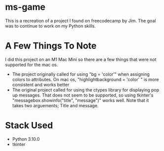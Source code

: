 # ms-game

This is a recreation of a project I found on freecodecamp by Jim. The goal was to continue to work on my Python skills.

# A Few Things To Note

I did this project on an M1 Mac Mini so there are a few things that were not supported for the mac os.


- The project originally called for using "bg = 'color'" when assigning colors to attributes. On mac os, "highlightbackground = 'color' " is more consistent and works better
- The original project called for using the ctypes library for displaying pop up messages. That does not seem to be supported, so using tkinter's "messagebox.showinfo("title", "message")" works well. Note that it takes two arguements; Title and message.


# Stack Used

- Python 3.10.0
- tkinter


